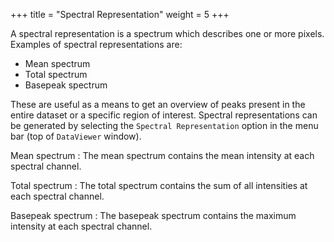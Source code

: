 +++
title = "Spectral Representation"
weight = 5
+++

A spectral representation is a spectrum which describes one or more pixels. Examples of spectral representations are:

* Mean spectrum
* Total spectrum
* Basepeak spectrum

These are useful as a means to get an overview of peaks present in the entire dataset or a specific region of interest. Spectral representations can be generated by selecting the `Spectral Representation` option in the menu bar (top of `DataViewer` window).

Mean spectrum
: The mean spectrum contains the mean intensity at each spectral channel.

Total spectrum
: The total spectrum contains the sum of all intensities at each spectral channel.

Basepeak spectrum
: The basepeak spectrum contains the maximum intensity at each spectral channel.